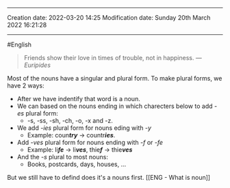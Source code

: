 
----
Creation date: 2022-03-20 14:25
Modification date: Sunday 20th March 2022 16:21:28

----

#English

> Friends show their love in times of trouble, not in happiness.
> — <cite>Euripides</cite>

Most of the nouns have a singular and plural form. To make plural forms, we have 2 ways:
* After we have indentify that word is a noun.
* We can based on the nouns ending in which charecters below to add *-es* plural form:
	* -s, -ss, -sh, -ch, -o, -x and -z.
* We add *-ies* plural form for nouns eding with *-y*
	* Example: coun***try*** -> countr***ies***.
* Add *-ves* plural form for nouns ending with *-f* or *-fe*
	* Example: li***fe*** -> li***ves***, thie***f*** -> thie***ves***
* And the *-s* plural to most nouns:
	* Books, postcards, days, houses, ...

But we still have to defind does it's a nouns first. [[ENG - What is noun]]


